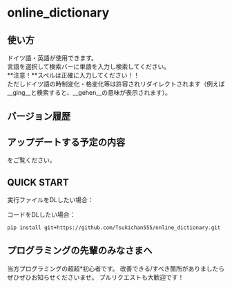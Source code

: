 # online_dictionary

## 使い方
ドイツ語・英語が使用できます。  
言語を選択して検索バーに単語を入力し検索してください。  
**注意！**スペルは正確に入力してください！！  
ただしドイツ語の時制変化・格変化等は許容されリダイレクトされます（例えば__ging__と検索すると、__gehen__の意味が表示されます）。

## バージョン履歴

## アップデートする予定の内容
[]()をご覧ください。

## QUICK START
実行ファイルをDLしたい場合：  
[](https://github.com/Tsukichan555/online_dictionary/raw/main/main.exe)

コードをDLしたい場合：
```
pip install git+https://github.com/Tsukichan555/online_dictionary.git
```

## プログラミングの先輩のみなさまへ
当方プログラミングの超超*初心者です。
改善できる/すべき箇所がありましたらぜひぜひお知らせくださいませ。
プルリクエストも大歓迎です！
